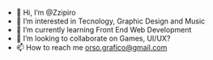 - 👋 Hi, I’m @Zzipiro
- 👀 I’m interested in Tecnology, Graphic Design and Music
- 🌱 I’m currently learning Front End Web Development
- 💞️ I’m looking to collaborate on Games, UI/UX?
- 📫 How to reach me orso.grafico@gmail.com

<!---
Zzipiro/Zzipiro is a ✨ special ✨ repository because its `README.md` (this file) appears on your GitHub profile.
You can click the Preview link to take a look at your changes.
--->
